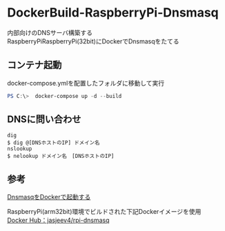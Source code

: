 # DockerBuild-RaspberryPi-Dnsmasq
内部向けのDNSサーバ構築する<br>
RaspberryPiRaspberryPi(32bit)にDockerでDnsmasqをたてる

## コンテナ起動
docker-compose.ymlを配置したフォルダに移動して実行
~~~powershell
PS C:\>  docker-compose up -d --build
~~~

## DNSに問い合わせ
~~~
dig
$ dig @[DNSホストのIP] ドメイン名
nslookup
$ nelookup ドメイン名　[DNSホストのIP]
~~~

## 参考
[DnsmasqをDockerで起動する](https://scribble.washo3.com/dnsmasq_on_docker.html)

RaspberryPi(arm32bit)環境でビルドされた下記Dockerイメージを使用<br>
[Docker Hub：jasjeev4/rpi-dnsmasq](https://hub.docker.com/r/jasjeev4/rpi-dnsmasq)
